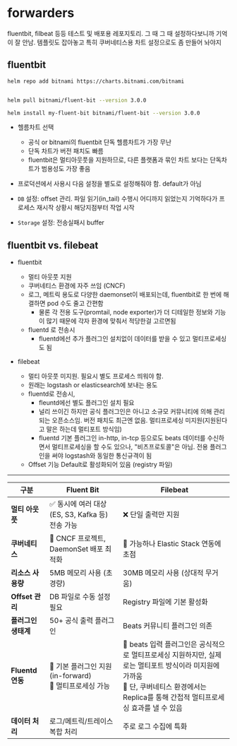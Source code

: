 # forwarders

fluentbit, filbeat 등등 테스트 및 배포용 레포지토리.  그 때 그 때 설정하다보니까 기억이 잘 안남. 템플릿도 잡아놓고 특히 쿠버네티스용 차트 설정으로도 좀 만들어 놔야지

## fluentbit


```sh
helm repo add bitnami https://charts.bitnami.com/bitnami


helm pull bitnami/fluent-bit --version 3.0.0

helm install my-fluent-bit bitnami/fluent-bit --version 3.0.0
```

- 헬름차트 선택
  - 공식 or bitnami의 fluentbit 단독 헬름차트가 가장 무난
  - 단독 차트가 버전 패치도 빠름
  - fluentbit은 멀티아웃풋을 지원하므로, 다른 플랫폼과 묶인 차트 보다는 단독차트가 범용성도 가장 좋음 

- 프로덕션에서 사용시 다음 설정을 별도로 설정해줘야 함. default가 아님
- `DB` 설정: offset 관리. 파일 읽기(in_tail) 수행시 어디까지 읽었는지 기억하다가 프로세스 재시작 상황시 해당지점부터 작업 시작
- `Storage` 설정: 전송실패시 buffer

## fluentbit vs. filebeat

- fluentbit
  - 멀티 아웃풋 지원
  - 쿠버네티스 환경에 자주 쓰임 (CNCF)
  - 로그, 메트릭 용도로 다양한 daemonset이 배포되는데, fluentbit로 한 번에 해결하면 pod 수도 줄고 간편함
    - 물론 각 전용 도구(promtail, node exporter)가 더 디테일한 정보와 기능이 많기 때문에 각자 환경에 맞춰서 적당한걸 고르면됨
  - fluentd 로 전송시
    - fluentd에선 추가 플러그인 설치없이 데이터를 받을 수 있고 멀티프로세싱도 됨

- filebeat
  - 멀티 아웃풋 미지원. 필요시 별도 프로세스 띄워야 함.
  - 원래는 logstash or elasticsearch에 보내는 용도
  - fluentd로 전송시,
    - fleuntd에선 별도 플러그인 설치 필요
    - 널리 쓰이긴 하지만 공식 플러그인은 아니고 소규모 커뮤니티에 의해 관리되는 오픈소스임. 버전 패치도 최근엔 없음. 멀티프로세싱 미지원(지원된다고 말은 하는데 멀티포트 방식임)
    - fluentd 기본 플러그인 in-http, in-tcp 등으로도 beats 데이터를 수신하면서 멀티프로세싱을 할 수도 있으나, "비츠프로토콜"은 아님. 전용 플러그인을 써야 logstash와 동일한 통신규격이 됨
  - Offset 기능 Default로 활성화되어 있음 (registry 파일)



---
| 구분                 | Fluent Bit                                                                 | Filebeat                                                                                      |
|----------------------|----------------------------------------------------------------------------|-----------------------------------------------------------------------------------------------|
| **멀티 아웃풋**       | ✅ 동시에 여러 대상(ES, S3, Kafka 등) 전송 가능                            | ❌ 단일 출력만 지원                                                                           |
| **쿠버네티스**        | 🔵 CNCF 프로젝트, DaemonSet 배포 최적화                                     | 🔵 가능하나 Elastic Stack 연동에 초점                                                         |
| **리소스 사용량**     | 5MB 메모리 사용 (초경량)                                                   | 30MB 메모리 사용 (상대적 무거움)                                                              |
| **Offset 관리**       | DB 파일로 수동 설정 필요                                                   | Registry 파일에 기본 활성화                                                                   |
| **플러그인 생태계**   | 50+ 공식 출력 플러그인                                                     | Beats 커뮤니티 플러그인 의존                                                                   |
| **Fluentd 연동**      | 🔹 기본 플러그인 지원(in-forward)<br>🔹 멀티프로세싱 가능                               | 🔹 beats 입력 플러그인은 공식적으로 멀티프로세싱 지원하지만, 실제로는 멀티포트 방식이라 미지원에 가까움<br>🔹 단, 쿠버네티스 환경에서는 Replica를 통해 간접적 멀티프로세싱 효과를 낼 수 있음 |
| **데이터 처리**       | 로그/메트릭/트레이스 복합 처리                                              | 주로 로그 수집에 특화                                                                         |
